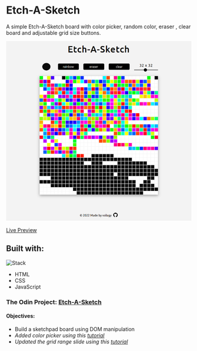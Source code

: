 # Etch-A-Sketch

A simple Etch-A-Sketch board with color picker, random color, eraser , clear board and adjustable grid size buttons.

![etch-a-sketch](./img/screenshot.png)

[Live Preview](https://vsilagy.github.io/etch-a-sketch)

## Built with:

![Stack](https://skills.thijs.gg/icons?i=html,css,js)

- HTML
- CSS
- JavaScript

### **The Odin Project**: [Etch-A-Sketch](https://www.theodinproject.com/paths/foundations/courses/foundations/lessons/etch-a-sketch-project)

#### Objectives:

- Build a sketchpad board using DOM manipulation
- _Added color picker using this [tutorial](https://youtu.be/9Ds6dzhda0c)_
- _Updated the grid range slide using this [tutorial](https://youtu.be/ReRny33Yzbw)_
